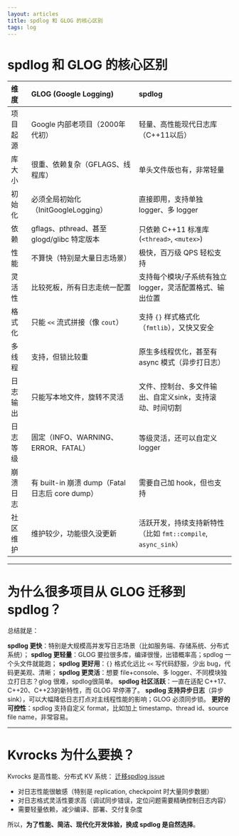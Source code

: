 ```yaml
---
layout: articles
title: spdlog 和 GLOG 的核心区别
tags: log
---
```




# spdlog 和 GLOG 的核心区别

| 维度 | GLOG (Google Logging) | spdlog |
|:---|:---|:---|
| 项目起源 | Google 内部老项目（2000年代初） | 轻量、高性能现代日志库（C++11以后） |
| 库大小 | 很重、依赖复杂（GFLAGS、线程库） | 单头文件版也有，非常轻量 |
| 初始化 | 必须全局初始化（InitGoogleLogging） | 直接即用，支持单独 logger、多 logger |
| 依赖 | gflags、pthread、甚至 glogd/glibc 特定版本 | 只依赖 C++11 标准库 (`<thread>`, `<mutex>`) |
| 性能 | 不算快（特别是大量日志场景） | 极快，百万级 QPS 轻松支持 |
| 灵活性 | 比较死板，所有日志走统一配置 | 支持每个模块/子系统有独立 logger，灵活配置格式、输出位置 |
| 格式化 | 只能 `<<` 流式拼接（像 `cout`） | 支持 `{}` 样式格式化（`fmtlib`），又快又安全 |
| 多线程 | 支持，但锁比较重 | 原生多线程优化，甚至有 async 模式（异步打日志） |
| 日志输出 | 只能写本地文件，旋转不灵活 | 文件、控制台、多文件输出、自定义sink，支持滚动、时间切割 |
| 日志等级 | 固定（INFO、WARNING、ERROR、FATAL） | 等级灵活，还可以自定义 logger |
| 崩溃日志 | 有 built-in 崩溃 dump（Fatal 日志后 core dump） | 需要自己加 hook，但也支持 |
| 社区维护 | 维护较少，功能很久没更新 | 活跃开发，持续支持新特性（比如 `fmt::compile`, `async_sink`） |

---

# 为什么很多项目从 GLOG 迁移到 spdlog？

总结就是：

 **spdlog 更快**：特别是大规模高并发写日志场景（比如服务端、存储系统、分布式系统）；
 **spdlog 更轻量**：GLOG 要拉很多库，编译很慢，出错概率高；spdlog 一个头文件就能跑；
 **spdlog 更好用**：`{}` 格式化远比 `<<` 写代码舒服，少出 bug，代码更美观、清晰；
 **spdlog 更灵活**：想要 file+console、多 logger、不同模块独立打日志？glog 很难，spdlog很简单。
 **spdlog 社区活跃**：一直在适配 C++17、C++20、C++23的新特性，而 GLOG 早停滞了。
 **spdlog 支持异步日志**（异步 sink），可以大幅降低日志打点对主线程性能的影响；GLOG 必须同步锁。
 **更好的可控性**：spdlog 支持自定义 format，比如加上 timestamp、thread id、source file name，非常容易。

---

# Kvrocks 为什么要换？

 Kvrocks 是高性能、分布式 KV 系统：
[迁移spdlog issue](https://github.com/apache/kvrocks/issues/2889)
- 对日志性能很敏感（特别是 replication, checkpoint 时大量同步数据）
- 对日志格式灵活性要求高（调试同步错误，定位问题需要精确控制日志内容）
- 需要轻量依赖，减少编译、部署、交付复杂度

所以，**为了性能、简洁、现代化开发体验，换成 spdlog 是自然选择**。
